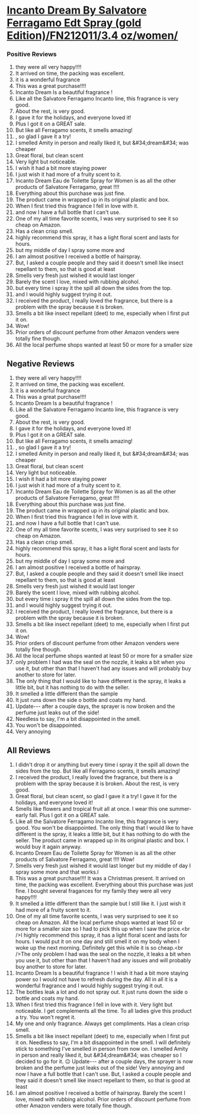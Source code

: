 # [Incanto Dream By Salvatore Ferragamo Edt Spray (gold Edition)/FN212011/3.4 oz/women/](https://products.checkmycream.com/products/Incanto-Dream-By-Salvatore-Ferragamo-Edt-Spray-(gold-Edition)FN2120113.4-ozwomen.html)

### Positive Reviews

<ol>
      <li>they were all very happy!!!!</li>
      <li>It arrived on time, the packing was excellent.</li>
      <li>it is a wonderful fragrance</li>
      <li>This was a great purchase!!!!</li>
      <li>Incanto Dream Is a beautiful fragrance !</li>
      <li>Like all the Salvatore Ferragamo Incanto line, this fragrance is very good.</li>
      <li>About the rest, is very good.</li>
      <li>I gave it for the holidays, and everyone loved it!</li>
      <li>Plus I got it on a GREAT sale.</li>
      <li>But like all Ferragamo scents, it smells amazing!</li>
      <li>, so glad I gave it a try!</li>
      <li>I smelled Amity in person and really liked it, but &amp;#34;dream&amp;#34; was cheaper</li>
      <li>Great floral, but clean scent</li>
      <li>Very light but noticeable.  </li>
      <li>I wish it had a bit more staying power</li>
      <li>I just wish it had more of a fruity scent to it.</li>
      <li>Incanto Dream Eau de Toilette Spray for Women is as all the other products of Salvatore Ferragamo, great  !!!!</li>
      <li>Everything about this purchase was just fine.</li>
      <li>The product came in wrapped up in its original plastic and box.</li>
      <li>When I first tried this fragrance I fell in love with it.</li>
      <li>and now I have a full bottle that I can&#x27;t use.  </li>
      <li>One of my all time favorite scents, I was very surprised to see it so cheap on Amazon.</li>
      <li>Has a clean crisp smell.</li>
      <li>highly recommend this spray, it has a light floral scent and lasts for hours.</li>
      <li>but my middle of day I spray some more and</li>
      <li>I am almost positive I received a bottle of hairspray.</li>
      <li>But, I asked a couple people and they said it doesn&#x27;t smell like insect repellant to them, so that is good at least</li>
      <li>Smells very fresh just wished it would last longer</li>
      <li>Barely the scent I love, mixed with rubbing alcohol.</li>
      <li>but every time i spray it the spill all down the sides from the top.  </li>
      <li>and I would highly suggest trying it out.</li>
      <li>I received the product, I really loved the fragrance, but there is a problem with the spray because it is broken.</li>
      <li>Smells a bit like insect repellant (deet) to me, especially when I first put it on.</li>
      <li>Wow!</li>
      <li>Prior orders of discount perfume from other Amazon venders were totally fine though.</li>
      <li>All the local perfume shops wanted at least 50 or more for a smaller size</li>
</ol>


<h2>Negative Reviews</h2>
<ol>
<li> they were all very happy!!!!</li>
<li> It arrived on time, the packing was excellent.</li>
<li> it is a wonderful fragrance</li>
<li> This was a great purchase!!!!</li>
<li> Incanto Dream Is a beautiful fragrance !</li>
<li> Like all the Salvatore Ferragamo Incanto line, this fragrance is very good.</li>
<li> About the rest, is very good.</li>
<li> I gave it for the holidays, and everyone loved it!</li>
<li> Plus I got it on a GREAT sale.</li>
<li> But like all Ferragamo scents, it smells amazing!</li>
<li> , so glad I gave it a try!</li>
<li> I smelled Amity in person and really liked it, but &amp;#34;dream&amp;#34; was cheaper</li>
<li> Great floral, but clean scent</li>
<li> Very light but noticeable.  </li>
<li> I wish it had a bit more staying power</li>
<li> I just wish it had more of a fruity scent to it.</li>
<li> Incanto Dream Eau de Toilette Spray for Women is as all the other products of Salvatore Ferragamo, great  !!!!</li>
<li> Everything about this purchase was just fine.</li>
<li> The product came in wrapped up in its original plastic and box.</li>
<li> When I first tried this fragrance I fell in love with it.</li>
<li> and now I have a full bottle that I can&#x27;t use.  </li>
<li> One of my all time favorite scents, I was very surprised to see it so cheap on Amazon.</li>
<li> Has a clean crisp smell.</li>
<li> highly recommend this spray, it has a light floral scent and lasts for hours.</li>
<li> but my middle of day I spray some more and</li>
<li> I am almost positive I received a bottle of hairspray.</li>
<li> But, I asked a couple people and they said it doesn&#x27;t smell like insect repellant to them, so that is good at least</li>
<li> Smells very fresh just wished it would last longer</li>
<li> Barely the scent I love, mixed with rubbing alcohol.</li>
<li> but every time i spray it the spill all down the sides from the top.  </li>
<li> and I would highly suggest trying it out.</li>
<li> I received the product, I really loved the fragrance, but there is a problem with the spray because it is broken.</li>
<li> Smells a bit like insect repellant (deet) to me, especially when I first put it on.</li>
<li> Wow!</li>
<li> Prior orders of discount perfume from other Amazon venders were totally fine though.</li>
<li> All the local perfume shops wanted at least 50 or more for a smaller size</li>
<li> only problem I had was the seal on the nozzle, it leaks a bit when you use it, but other than that I haven&#x27;t had any issues and will probably buy another to store for later.</li>
<li> The only thing that I would like to have different is the spray, it leaks a little bit, but it has nothing to do with the seller.</li>
<li> It smelled a little different than the sample</li>
<li> It just runs down the side o bottle and coats my hand.</li>
<li> Update--- after a couple days, the sprayer is now broken and the perfume just leaks out of the side!</li>
<li> Needless to say, I&#x27;m a bit disappointed in the smell.</li>
<li> You won&#x27;t be disappointed.</li>
<li> Very annoying</li>
</ol>

<h2>All Reviews</h2>

<ol>
    <li> I didn&#x27;t drop it or anything but every time i spray it the spill all down the sides from the top.  But like all Ferragamo scents, it smells amazing!</li>
    <li> I received the product, I really loved the fragrance, but there is a problem with the spray because it is broken. About the rest, is very good.</li>
    <li> Great floral, but clean scent, so glad I gave it a try! I gave it for the holidays, and everyone loved it!</li>
    <li> Smells like flowers and tropical fruit all at once.  I wear this one summer-early fall.  Plus I got it on a GREAT sale.</li>
    <li> Like all the Salvatore Ferragamo Incanto line, this fragrance is very good. You won&#x27;t be disappointed. The only thing that I would like to have different is the spray, it leaks a little bit, but it has nothing to do with the seller. The product came in wrapped up in its original plastic and box. I would buy it again anyway.</li>
    <li> Incanto Dream Eau de Toilette Spray for Women is as all the other products of Salvatore Ferragamo, great  !!!! Wow!</li>
    <li> Smells very fresh just wished it would last longer but my middle of day I spray some more and that works.l</li>
    <li> This was a great purchase!!!! It was a Christmas present. It arrived on time, the packing was excellent. Everything about this purchase was just fine. I bought several fragances for my family they were all very happy!!!!</li>
    <li> It smelled a little different than the sample but I still like it.  I just wish it had more of a fruity scent to it.</li>
    <li> One of my all time favorite scents, I was very surprised to see it so cheap on Amazon. All the local perfume shops wanted at least 50 or more for a smaller size so I had to pick this up when I saw the price.&lt;br /&gt;I highly recommend this spray, it has a light floral scent and lasts for hours. I would put it on one day and still smell it on my body when I woke up the next morning. Definitely get this while it is so cheap.&lt;br /&gt;The only problem I had was the seal on the nozzle, it leaks a bit when you use it, but other than that I haven&#x27;t had any issues and will probably buy another to store for later.</li>
    <li> Incanto Dream Is a beautiful fragrance ! I wish it had a bit more staying power so I would not have to refresh during the day. All in all it is a wonderful fragrance and I would highly suggest trying it out.</li>
    <li> The bottles leak a lot and do not spray out. It just runs down the side o bottle and coats my hand.</li>
    <li> When I first tried this fragrance I fell in love with it. Very light but noticeable.  I get complements all the time.  To all ladies give this product a try. You won&#x27;t regret it.</li>
    <li> My one and only fragrance. Always get compliments. Has a clean crisp smell.</li>
    <li> Smells a bit like insect repellant (deet) to me, especially when I first put it on. Needless to say, I&#x27;m a bit disappointed in the smell. I will definitely stick to something I&#x27;ve smelled in person from now on. I smelled Amity in person and really liked it, but &amp;#34;dream&amp;#34; was cheaper so I decided to go for it. 😐 Update--- after a couple days, the sprayer is now broken and the perfume just leaks out of the side! Very annoying and now I have a full bottle that I can&#x27;t use.  But, I asked a couple people and they said it doesn&#x27;t smell like insect repellant to them, so that is good at least</li>
    <li> I am almost positive I received a bottle of hairspray. Barely the scent I love, mixed with rubbing alcohol. Prior orders of discount perfume from other Amazon venders were totally fine though.</li>
</ol>




